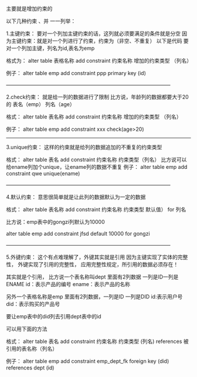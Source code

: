 主要就是增加约束的

以下几种约束 、并 一一列举：

1.主键约束：
要对一个列加主键约束的话，这列就必须要满足的条件就是分空
因为主键约束：就是对一个列进行了约束，约束为（非空、不重复）
以下是代码  要对一个列加主键，列名为id,表名为emp

格式为：
alter table 表格名称 add constraint 约束名称 增加的约束类型 （列名）

例子：
alter table emp add constraint ppp primary key (id)

————————————————————————————————

2.check约束：
就是给一列的数据进行了限制
比方说，年龄列的数据都要大于20的
表名（emp） 列名（age）

格式：
alter table 表名称 add constraint 约束名称 增加的约束类型 （列名）

例子：
alter table emp add constraint xxx check(age>20)

______________________________________________________________________

3.unique约束：
这样的约束就是给列的数据追加的不重复的约束类型

格式：
alter table 表名 add constraint 约束名称 约束类型（列名）
比方说可以给ename列加个unique，让ename列的数据不重复
例子：
alter table emp add constraint qwe unique(ename)

————————————————————————————————

4.默认约束：
意思很简单就是让此列的数据默认为一定的数据

格式：
alter table 表名称 add constraint 约束名称 约束类型 默认值） for 列名

比方说：emp表中的gongzi列默认为10000

alter table emp add constraint jfsd default 10000 for gongzi


————————————————————————————————

5.外键约束：
这个有点难理解了，外键其实就是引用
因为主键实现了实体的完整性，
外键实现了引用的完整性，
应用完整性规定，所引用的数据必须存在！

其实就是个引用，
比方说一个表名称叫dept 里面有2列数据 一列是ID一列是ENAME
id：表示产品的编号
ename：表示产品的名称

另外一个表格名称是emp 里面有2列数据，一列是ID 一列是DID
id:表示用户号
did：表示购买的产品号

要让emp表中的did列去引用dept表中的id

可以用下面的方法

格式：
alter table 表名 add constraint 约束名称 约束类型 (列名) references 被引用的表名称（列名）

例子：
alter table emp add constraint emp_dept_fk foreign key (did) references dept (id)